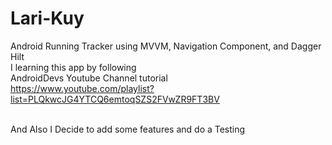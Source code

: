 # Lari-Kuy

Android Running Tracker using MVVM, Navigation Component, and Dagger Hilt <br> 
I learning this app by following <br>
AndroidDevs Youtube Channel tutorial <br>
https://www.youtube.com/playlist?list=PLQkwcJG4YTCQ6emtoqSZS2FVwZR9FT3BV <br> <br>

And Also I Decide to add some features and do a Testing
